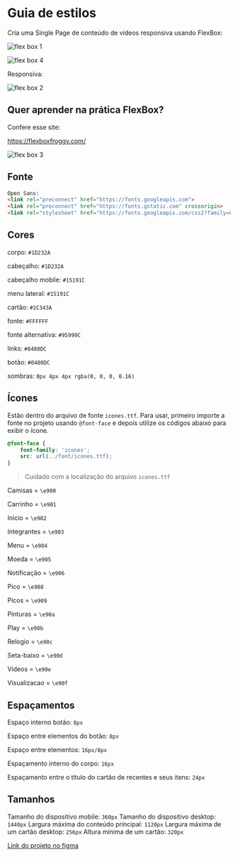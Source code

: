 # Guia de estilos

Cria uma Single Page de conteúdo de vídeos responsiva usando FlexBox:

![flex box 1](https://user-images.githubusercontent.com/83920579/166469801-0f3a0abe-5e1e-4218-94ab-5ec00be1cf6f.png)

![flex box 4](https://user-images.githubusercontent.com/83920579/166471561-d8010c2a-9f0e-43d4-b4d4-5a839c446fee.png)


Responsiva:

![flex box 2](https://user-images.githubusercontent.com/83920579/166470566-cbb2b702-7489-4eb8-a329-b1d9db62cdb3.png)

## Quer aprender na prática FlexBox?

Confere esse site:

https://flexboxfroggy.com/

![flex box 3](https://user-images.githubusercontent.com/83920579/166470938-2466f123-446d-4431-964d-ad24c458f40a.png)

## Fonte

```html
Open Sans:
<link rel="preconnect" href="https://fonts.googleapis.com">
<link rel="preconnect" href="https://fonts.gstatic.com" crossorigin>
<link rel="stylesheet" href="https://fonts.googleapis.com/css2?family=Open+Sans:wght@400;600;700&display=swap">
```

## Cores

corpo: `#1D232A`

cabeçalho: `#1D232A`

cabeçalho mobile: `#15191C`

menu lateral: `#15191C`

cartão: `#2C343A`

fonte: `#FFFFFF`

fonte alternativa: `#95999C`

links: `#0480DC`

botão: `#0480DC`

sombras: `0px 4px 4px rgba(0, 0, 0, 0.16)`

## Ícones

Estão dentro do arquivo de fonte `icones.ttf`. Para usar, primeiro importe a fonte no projeto usando `@font-face` e depois utilize os códigos abaixo para exibir o ícone.

```css
@font-face {
    font-family: 'icones';
    src: url(../font/icones.ttf);
}
```

> Cuidado com a localização do arquivo `icones.ttf`

Camisas = `\e900`

Carrinho = `\e901`

Inicio = `\e902`

Integrantes = `\e903`

Menu = `\e904`

Moeda = `\e905`

Notificação = `\e906`

Pico = `\e908`

Picos = `\e909`

Pinturas = `\e90a`

Play = `\e90b`

Relogio = `\e90c`

Seta-baixo = `\e90d`

Videos = `\e90e`

Visualizacao = `\e90f`

## Espaçamentos

Espaço interno botão: `8px`

Espaço entre elementos do botão: `8px`

Espaço entre elementos: `16px/8px`

Espaçamento interno do corpo: `16px`

Espaçamento entre o título do cartão de recentes e seus itens: `24px`

## Tamanhos

Tamanho do dispositivo mobile: `360px`
Tamanho do dispositivo desktop: `1440px`
Largura máxima do conteúdo principal: `1120px`
Largura máxima de um cartão desktop: `256px`
Altura mínima de um cartão: `320px`

[Link do projeto no figma](https://www.figma.com/file/ibWktwVpnog76rMYOdVhks/Dispondo-elementos-com-flexbox-e-grid?node-id=54%3A2358)
